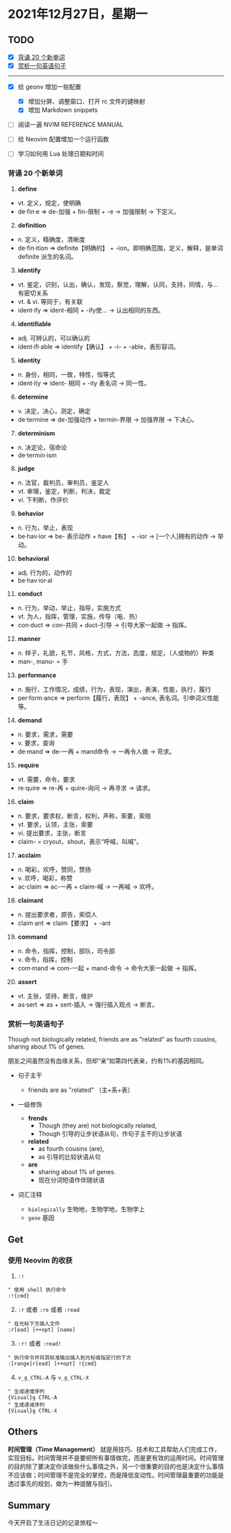 # 2021年12月27日，星期一
## TODO

- [x] [背诵 20 个新单词](#背诵-20-个新单词)
- [x] [赏析一句英语句子](#赏析一句英语句子)
--------
- [x] 给 geonv 增加一些配置
  - [x] 增加分屏、调整窗口、打开 rc 文件的键映射
  - [x] 增加 Markdown snippets
- [ ] 阅读一遍 NVIM REFERENCE MANUAL
- [ ] 给 Neovim 配置增加一个运行函数
- [ ] 学习如何用 Lua 处理日期和时间


### 背诵 20 个新单词

1. **define**
  - vt. 定义，规定，使明确
  - de·fin·e => de-加强 + fin-限制 + -e → 加强限制 → 下定义。

2. **definition**
  - n. 定义，精确度，清晰度
  - de·fin·ition => definite【明确的】 + -ion。即明确范围，定义，解释，是单词 definite 派生的名词。

3. **identify**
  - vt. 鉴定，识别，认出，确认，发现，察觉，理解，认同，支持，同情，与...有密切关系
  - vt. & vi. 等同于，有关联
  - ident·ify => ident-相同 + -ify使... → 认出相同的东西。

4. **identifiable**
  - adj. 可辨认的，可以确认的
  - ident·ifi·able => identify【确认】 + -i- + -able，表形容词。

5. **identity**
  - n. 身份，相同，一致，特性，恒等式
  - ident·ity => ident- 相同 + -ity 表名词 → 同一性。

6. **determine**
  - v. 决定，决心，测定，确定
  - de·termine => de-加强动作 + termin-界限 → 加强界限 → 下决心。

7. **determinism**
  - n. 决定论，宿命论
  - de·termin·ism

8. **judge**
  - n. 法官，裁判员，审判员，鉴定人
  - vt. 审理，鉴定，判断，判决，裁定
  - vi. 下判断，作评价

9. **behavior**
  - n. 行为，举止，表现
  - be·hav·ior => be- 表示动作 + have【有】 + -ior → [一个人]拥有的动作 → 举动。

10. **behavioral**
  - adj. 行为的，动作的
  - be·hav·ior·al

11. **conduct**
  - n. 行为，举动，举止，指导，实施方式
  - vt. 为人，指挥，管理，实施，传导（电、热）
  - con·duct => con-共同 + duct-引导 → 引导大家一起做 → 指挥。

12. **manner**
  - n. 样子，礼貌，礼节，风格，方式，方法，态度，规定，（人或物的）种类
  - man-, manu- = 手

13. **performance**
  - n. 施行，工作情况，成绩，行为，表现，演出，表演，性能，执行，履行
  - per·form·ance => perform【履行，表现】 + -ance, 表名词。引申词义性能等。

14. **demand**
  - n. 要求，需求，需要
  - v. 要求，查询
  - de·mand => de-一再 + mand命令 → 一再令人做 → 苛求。

15. **require**
  - vt. 需要，命令，要求
  - re·quire => re-再 + quire-询问 → 再寻求 → 请求。

16. **claim**
  - n. 要求，要求权，断言，权利，声称，索要，索赔
  - vt. 要求，认领，主张，索要
  - vi. 提出要求，主张，断言
  - claim- = cryout，shout，表示“呼喊，叫喊”。

17. **acclaim**
  - n. 喝彩，欢呼，赞同，赞扬
  - v. 欢呼，喝彩，称赞
  - ac·claim => ac-一再 + claim-喊 → 一再喊 → 欢呼。

18. **claimant**
  - n. 提出要求者，原告，索偿人
  - claim·ant => claim【要求】 + -ant

19. **command**
  - n. 命令，指挥，控制，部队，司令部
  - v. 命令，指挥，控制
  - com·mand => com-一起 + mand-命令 → 命令大家一起做 → 指挥。

20. **assert**
  - vt. 主张，坚持，断言，维护
  - as·sert => as + sert-插入 → 强行插入观点 → 断言。


### 赏析一句英语句子

Though not biologically related, friends are as "related" as fourth cousins, sharing about 1% of genes.

朋友之间虽然没有血缘关系，但却“亲”如第四代表亲，约有1%的基因相同。

- 句子主干
  - friends are as "related" （主+系+表）

- 一级修饰
  - **frends**
    - Though (they are) not biologically related,
    - Though 引导的让步状语从句，作句子主干的让步状语
  - **related**
    - as fourth cousins (are),
    - as 引导的比较状语从句
  - **are**
    - sharing about 1% of genes.
    - 现在分词短语作伴随状语

- 词汇注释
  - `biologically` 生物地，生物学地，生物学上
  - `gene` 基因


## Get
### 使用 Neovim 的收获

1. `:!`
  ```vim
  " 使用 shell 执行命令
  :!{cmd}
  ```

2. `:r` 或者 `:re` 或者 `:read`
  ```vim
  " 在光标下方插入文件
  :r[ead] [++opt] [name]
  ```
  
3. `:r!` 或者 `:read!`
  ```vim
  " 执行命令并将其标准输出插入到光标或指定行的下方
  :[range]r[ead] [++opt] !{cmd}
  ```

4. `v_g_CTRL-A` 与 `v_g_CTRL-X`
  ```vim
  " 生成递增序列
  {Visual}g CTRL-A
  " 生成递减序列
  {Visual}g CTRL-X
  ```


## Others

**时间管理（Time Management）** 就是用技巧、技术和工具帮助人们完成工作，实现目标。时间管理并不是要把所有事情做完，而是更有效的运用时间。时间管理的目的除了要决定你该做些什么事情之外，另一个很重要的目的也是决定什么事情不应该做；时间管理不是完全的掌控，而是降低变动性。时间管理最重要的功能是透过事先的规划，做为一种提醒与指引。


## Summary

今天开启了生活日记的记录旅程～
